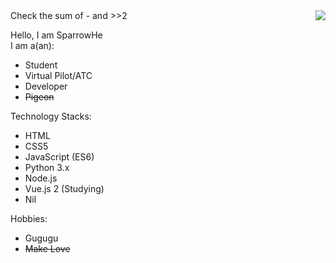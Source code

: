 <img align="right" src="https://github-readme-stats.vercel.app/api?username=sparrowhe&show_icons=true&icon_color=66ccff&text_color=718096&bg_color=ffffff&hide_title=true" />
<hint>Check the sum of - and >>2 </hint>

Hello, I am SparrowHe  
I am a(an):
- Student
- Virtual Pilot/ATC
- Developer
- ~~Pigeon~~

Technology Stacks:
- HTML
- CSS5
- JavaScript (ES6)
- Python 3.x
- Node.js
- Vue.js 2 (Studying)
- Nil

Hobbies:
- Gugugu
- ~~Make Love~~
